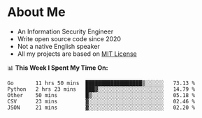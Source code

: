 # About Me

- An Information Security Engineer
- Write open source code since 2020
- Not a native English speaker
- All my projects are based on [MIT License](https://opensource.org/licenses/MIT)

📊 **This Week I Spent My Time On:**
<!--START_SECTION:waka-->
```text
Go       11 hrs 50 mins  ██████████████████▒░░░░░░   73.13 % 
Python   2 hrs 23 mins   ███▓░░░░░░░░░░░░░░░░░░░░░   14.79 % 
Other    50 mins         █▒░░░░░░░░░░░░░░░░░░░░░░░   05.18 % 
CSV      23 mins         ▓░░░░░░░░░░░░░░░░░░░░░░░░   02.46 % 
JSON     21 mins         ▓░░░░░░░░░░░░░░░░░░░░░░░░   02.20 % 
```
<!--END_SECTION:waka-->

